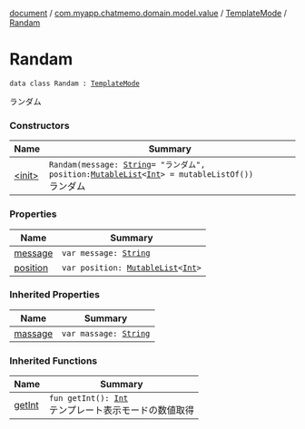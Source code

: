 [document](../../../index.md) / [com.myapp.chatmemo.domain.model.value](../../index.md) / [TemplateMode](../index.md) / [Randam](./index.md)

# Randam

`data class Randam : `[`TemplateMode`](../index.md)

ランダム

### Constructors

| Name | Summary |
|---|---|
| [&lt;init&gt;](-init-.md) | `Randam(message: `[`String`](https://kotlinlang.org/api/latest/jvm/stdlib/kotlin/-string/index.html)` = "ランダム", position: `[`MutableList`](https://kotlinlang.org/api/latest/jvm/stdlib/kotlin.collections/-mutable-list/index.html)`<`[`Int`](https://kotlinlang.org/api/latest/jvm/stdlib/kotlin/-int/index.html)`> = mutableListOf())`<br>ランダム |

### Properties

| Name | Summary |
|---|---|
| [message](message.md) | `var message: `[`String`](https://kotlinlang.org/api/latest/jvm/stdlib/kotlin/-string/index.html) |
| [position](position.md) | `var position: `[`MutableList`](https://kotlinlang.org/api/latest/jvm/stdlib/kotlin.collections/-mutable-list/index.html)`<`[`Int`](https://kotlinlang.org/api/latest/jvm/stdlib/kotlin/-int/index.html)`>` |

### Inherited Properties

| Name | Summary |
|---|---|
| [massage](../massage.md) | `var massage: `[`String`](https://kotlinlang.org/api/latest/jvm/stdlib/kotlin/-string/index.html) |

### Inherited Functions

| Name | Summary |
|---|---|
| [getInt](../get-int.md) | `fun getInt(): `[`Int`](https://kotlinlang.org/api/latest/jvm/stdlib/kotlin/-int/index.html)<br>テンプレート表示モードの数値取得 |
